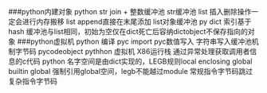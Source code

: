 ###python内建对象
python str join +
整数缓冲池 str缓冲池
list 插入删除操作一定会进行内存搬移
list append直接在末尾添加
list对象缓冲池
py dict 索引基于hash 缓冲池与list相同，初始为空仅在dict死亡后容纳dictobject不保存指向的对象
###python虚拟机
python 编译 pyc import
pyc数值写入 字符串写入缓冲池机制字节码 pycodeobject 
pythhon 虚拟机 X86运行栈 通过异常处理获取调用者信息的c代码
python 名字空间是由dict实现的，LEGB规则local enclosing global builtin
global 强制引用global空间，legb不能越过module
常规指令字节码跳过
复杂指令字节码
